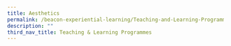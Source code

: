 ```yaml
---
title: Aesthetics
permalink: /beacon-experiential-learning/Teaching-and-Learning-Programmes/aesthetics/
description: ""
third_nav_title: Teaching & Learning Programmes
---
```


